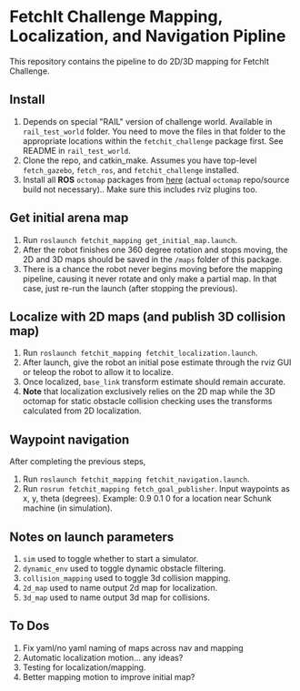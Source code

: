 # FetchIt Challenge Mapping, Localization, and Navigation Pipline

This repository contains the pipeline to do 2D/3D mapping for FetchIt Challenge.

## Install
1. Depends on special "RAIL" version of challenge world. Available in `rail_test_world` folder.
You need to move the files in that folder to the appropriate locations within the 
`fetchit_challenge` package first. See README in `rail_test_world`.
2. Clone the repo, and catkin_make. Assumes you have top-level `fetch_gazebo`, `fetch_ros`, 
and `fetchit_challenge` installed.
3. Install all **ROS** `octomap` packages from [here](https://github.com/OctoMap) (actual 
`octomap` repo/source build not necessary).. Make sure this includes rviz plugins too.

## Get initial arena map 
1. Run `roslaunch fetchit_mapping get_initial_map.launch`.
2. After the robot finishes one 360 degree rotation and stops moving, the 2D and 3D maps should
be saved in the `/maps` folder of this package.
3. There is a chance the robot never begins moving before the mapping pipeline, causing it never
rotate and only make a partial map. In that case, just re-run the launch (after stopping the 
previous).

## Localize with 2D maps (and publish 3D collision map)
1. Run `roslaunch fetchit_mapping fetchit_localization.launch`.
2. After launch, give the robot an initial pose estimate through the rviz GUI or teleop the
robot to allow it to localize.
3. Once localized, `base_link` transform estimate should remain accurate.
4. **Note** that localization exclusively relies on the 2D map while the 3D octomap for static
obstacle collision checking uses the transforms calculated from 2D localization.

## Waypoint navigation
After completing the previous steps, 
1. Run `roslaunch fetchit_mapping fetchit_navigation.launch`. 
2. Run `rosrun fetchit_mapping fetch_goal_publisher`. Input waypoints as x, y, theta (degrees). 
Example: 0.9 0.1 0 for a location near Schunk machine (in simulation).

## Notes on launch parameters
1. `sim` used to toggle whether to start a simulator.
2. `dynamic_env` used to toggle dynamic obstacle filtering.
3. `collision_mapping` used to toggle 3d collision mapping.
4. `2d_map` used to name output 2d map for localization.
5. `3d_map` used to name output 3d map for collisions.

## To Dos
1. Fix yaml/no yaml naming of maps across nav and mapping
1. Automatic localization motion... any ideas?
1. Testing for localization/mapping.
1. Better mapping motion to improve initial map?
